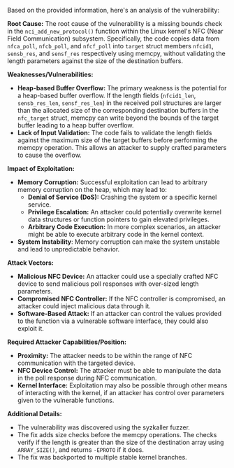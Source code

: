 Based on the provided information, here's an analysis of the vulnerability:

**Root Cause:**
The root cause of the vulnerability is a missing bounds check in the `nci_add_new_protocol()` function within the Linux kernel's NFC (Near Field Communication) subsystem. Specifically, the code copies data from `nfca_poll`, `nfcb_poll`, and `nfcf_poll` into `target` struct members `nfcid1`, `sensb_res`, and `sensf_res` respectively using memcpy, without validating the length parameters against the size of the destination buffers.

**Weaknesses/Vulnerabilities:**
- **Heap-based Buffer Overflow:** The primary weakness is the potential for a heap-based buffer overflow. If the length fields (`nfcid1_len`, `sensb_res_len`, `sensf_res_len`) in the received poll structures are larger than the allocated size of the corresponding destination buffers in the `nfc_target` struct, memcpy can write beyond the bounds of the target buffer leading to a heap buffer overflow.
- **Lack of Input Validation:** The code fails to validate the length fields against the maximum size of the target buffers before performing the memcpy operation. This allows an attacker to supply crafted parameters to cause the overflow.

**Impact of Exploitation:**
- **Memory Corruption:** Successful exploitation can lead to arbitrary memory corruption on the heap, which may lead to:
    - **Denial of Service (DoS):** Crashing the system or a specific kernel service.
    - **Privilege Escalation:** An attacker could potentially overwrite kernel data structures or function pointers to gain elevated privileges.
    - **Arbitrary Code Execution:**  In more complex scenarios, an attacker might be able to execute arbitrary code in the kernel context.
- **System Instability**: Memory corruption can make the system unstable and lead to unpredictable behavior.

**Attack Vectors:**
- **Malicious NFC Device:** An attacker could use a specially crafted NFC device to send malicious poll responses with over-sized length parameters.
- **Compromised NFC Controller:** If the NFC controller is compromised, an attacker could inject malicious data through it.
- **Software-Based Attack:** If an attacker can control the values provided to the function via a vulnerable software interface, they could also exploit it.

**Required Attacker Capabilities/Position:**
- **Proximity:** The attacker needs to be within the range of NFC communication with the targeted device.
- **NFC Device Control:** The attacker must be able to manipulate the data in the poll response during NFC communication.
- **Kernel Interface:** Exploitation may also be possible through other means of interacting with the kernel, if an attacker has control over parameters given to the vulnerable functions.

**Additional Details:**
- The vulnerability was discovered using the syzkaller fuzzer.
- The fix adds size checks before the memcpy operations. The checks verify if the length is greater than the size of the destination array using `ARRAY_SIZE()`, and returns `-EPROTO` if it does.
- The fix was backported to multiple stable kernel branches.
